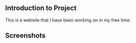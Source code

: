 ## Introduction to Project
This is a website that I have been working on in my free time.

## Screenshots



